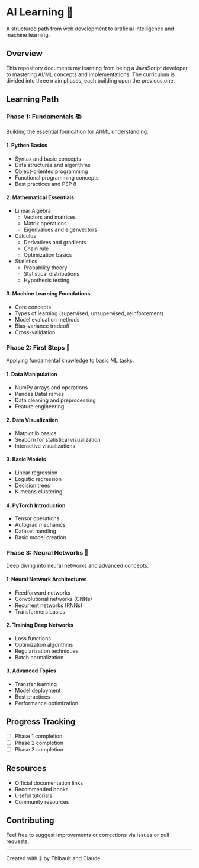 # AI Learning 🚀

A structured path from web development to artificial intelligence and machine learning.

## Overview

This repository documents my learning from being a JavaScript developer to mastering AI/ML concepts and implementations. The curriculum is divided into three main phases, each building upon the previous one.

## Learning Path

### Phase 1: Fundamentals 📚

Building the essential foundation for AI/ML understanding.

#### 1. Python Basics

- Syntax and basic concepts
- Data structures and algorithms
- Object-oriented programming
- Functional programming concepts
- Best practices and PEP 8

#### 2. Mathematical Essentials

- Linear Algebra
  - Vectors and matrices
  - Matrix operations
  - Eigenvalues and eigenvectors
- Calculus
  - Derivatives and gradients
  - Chain rule
  - Optimization basics
- Statistics
  - Probability theory
  - Statistical distributions
  - Hypothesis testing

#### 3. Machine Learning Foundations

- Core concepts
- Types of learning (supervised, unsupervised, reinforcement)
- Model evaluation methods
- Bias-variance tradeoff
- Cross-validation

### Phase 2: First Steps 🌱

Applying fundamental knowledge to basic ML tasks.

#### 1. Data Manipulation

- NumPy arrays and operations
- Pandas DataFrames
- Data cleaning and preprocessing
- Feature engineering

#### 2. Data Visualization

- Matplotlib basics
- Seaborn for statistical visualization
- Interactive visualizations

#### 3. Basic Models

- Linear regression
- Logistic regression
- Decision trees
- K-means clustering

#### 4. PyTorch Introduction

- Tensor operations
- Autograd mechanics
- Dataset handling
- Basic model creation

### Phase 3: Neural Networks 🧠

Deep diving into neural networks and advanced concepts.

#### 1. Neural Network Architectures

- Feedforward networks
- Convolutional networks (CNNs)
- Recurrent networks (RNNs)
- Transformers basics

#### 2. Training Deep Networks

- Loss functions
- Optimization algorithms
- Regularization techniques
- Batch normalization

#### 3. Advanced Topics

- Transfer learning
- Model deployment
- Best practices
- Performance optimization

## Progress Tracking

- [ ] Phase 1 completion
- [ ] Phase 2 completion
- [ ] Phase 3 completion

## Resources

- Official documentation links
- Recommended books
- Useful tutorials
- Community resources

## Contributing

Feel free to suggest improvements or corrections via issues or pull requests.

---

Created with 💜 by Thibault and Claude
